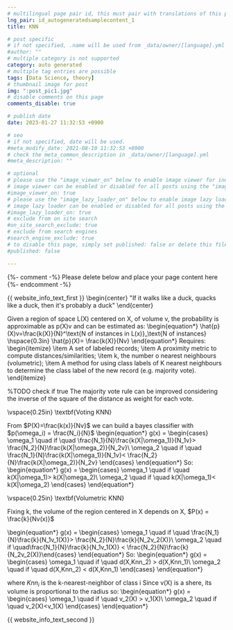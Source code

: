 ```yaml
---
# multilingual page pair id, this must pair with translations of this page. (This name must be unique)
lng_pair: id_autogeneratedsamplecontent_1
title: KNN

# post specific
# if not specified, .name will be used from _data/owner/[language].yml
#author: ""
# multiple category is not supported
category: auto generated
# multiple tag entries are possible
tags: [Data Science, theory]
# thumbnail image for post
img: ":post_pic1.jpg"
# disable comments on this page
comments_disable: true

# publish date
date: 2023-01-27 11:32:53 +0900

# seo
# if not specified, date will be used.
#meta_modify_date: 2021-08-10 11:32:53 +0900
# check the meta_common_description in _data/owner/[language].yml
#meta_description: ""

# optional
# please use the "image_viewer_on" below to enable image viewer for individual pages or posts (_posts/ or [language]/_posts folders).
# image viewer can be enabled or disabled for all posts using the "image_viewer_posts: true" setting in _data/conf/main.yml.
#image_viewer_on: true
# please use the "image_lazy_loader_on" below to enable image lazy loader for individual pages or posts (_posts/ or [language]/_posts folders).
# image lazy loader can be enabled or disabled for all posts using the "image_lazy_loader_posts: true" setting in _data/conf/main.yml.
#image_lazy_loader_on: true
# exclude from on site search
#on_site_search_exclude: true
# exclude from search engines
#search_engine_exclude: true
# to disable this page, simply set published: false or delete this file
#published: false

---
```


{%- comment -%} Please delete below and place your page content here {%- endcomment -%}

<!-- outline-start -->

{{ website_info_text_first }}
\begin{center}
"If it walks like a duck, quacks like a duck, then it's probably a duck"
\end{center}

Given a region of space L(X) centered on X, of volume v, the probability is approximable as p(X)v and can be estimated as:
\begin{equation*}
\hat{p}(X)v=\frac{k(X)}{N}^\text{N of instances in L(x)}_\text{N of instances}
\hspace{0.3in} \hat{p}(X)= \frac{k(X)}{Nv}
\end{equation*} 
Requires:
\begin{itemize}
\item A set of labeled records;
\item A proximity metric to compute distances/similarities;
\item k, the number o nearest neighbours (volumetric);
\item A method for using class labels of K nearest neighbours to determine the class label of the new record (e.g. majority vote).
\end{itemize}

%TODO check if true
The majority vote rule can be improved considering the inverse of the square of the distance as weight for each vote.

\vspace{0.25in}
\textbf{Voting KNN}

From $P(X)=\frac{k(x)}{Nv}$ we can build a bayes classifier with $p(\omega_i) = \frac{N_i}{N}$
\begin{equation*}
    g(x) = \begin{cases} \omega_1 \quad if \quad \frac{N_1}{N}\frac{k(X|\omega_1)}{N_1v}> \frac{N_2}{N}\frac{k(X|\omega_2)}{N_2v}\\ 
    \omega_2 \quad if \quad \frac{N_1}{N}\frac{k(X|\omega_1)}{N_1v}< \frac{N_2}{N}\frac{k(X|\omega_2)}{N_2v}  \end{cases}
\end{equation*}
So: 
\begin{equation*}
    g(x) = \begin{cases} \omega_1 \quad if \quad k(X|\omega_1)> k(X|\omega_2)\\ 
    \omega_2 \quad if \quad k(X|\omega_1)< k(X|\omega_2)  \end{cases}
\end{equation*}

\vspace{0.25in}
\textbf{Volumetric KNN}

Fixing k, the volume of the region centered in X depends on X, $P(x) = \frac{k}{Nv(x)}$

\begin{equation*}
    g(x) = \begin{cases} \omega_1 \quad if \quad \frac{N_1}{N}\frac{k}{N_1v_1(X)}> \frac{N_2}{N}\frac{k}{N_2v_2(X)}\\ 
    \omega_2 \quad if \quad\frac{N_1}{N}\frac{k}{N_1v_1(X)} < \frac{N_2}{N}\frac{k}{N_2v_2(X)}\end{cases}
\end{equation*}
So:
\begin{equation*}
    g(x) = \begin{cases} \omega_1 \quad if \quad d(X,Knn_2) > d(X,Knn_1)\\ 
    \omega_2 \quad if \quad  d(X,Knn_2) < d(X,Knn_1)  \end{cases}
\end{equation*}

where $Knn_i$ is the k-nearest-neighbor of class i
Since v(X) is a shere, its volume is proportional to the radius so:
\begin{equation*}
    g(x) = \begin{cases} \omega_1 \quad if \quad v_2(X) > v_1(X)\\ 
    \omega_2 \quad if \quad v_2(X)<v_1(X)  \end{cases}
\end{equation*}


<!-- outline-end -->

{{ website_info_text_second }}
